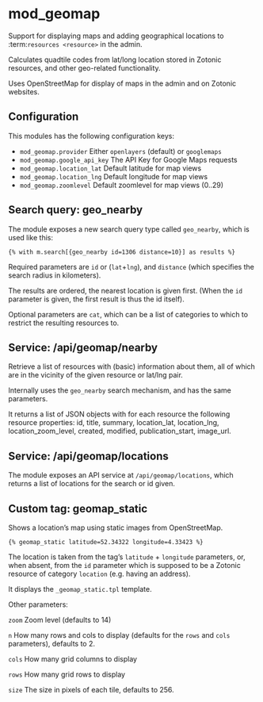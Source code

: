 mod_geomap
==========

Support for displaying maps and adding geographical locations to
:term:`resources <resource>` in the admin.

Calculates quadtile codes from lat/long location stored in Zotonic
resources, and other geo-related functionality.

Uses OpenStreetMap for display of maps in the admin and on Zotonic
websites.


Configuration
-------------

This modules has the following configuration keys:

 * `mod_geomap.provider` Either `openlayers` (default) or `googlemaps`
 * `mod_geomap.google_api_key` The API Key for Google Maps requests
 * `mod_geomap.location_lat` Default latitude for map views
 * `mod_geomap.location_lng` Default longitude for map views
 * `mod_geomap.zoomlevel` Default zoomlevel for map views (0..29)


Search query: geo_nearby
------------------------

The module exposes a new search query type called `geo_nearby`, which is used like this:

    {% with m.search[{geo_nearby id=1306 distance=10}] as results %}

Required parameters are `id` or (`lat`+`lng`), and `distance` (which
specifies the search radius in kilometers).

The results are ordered, the nearest location is given first. (When
the `id` parameter is given, the first result is thus the id itself).

Optional parameters are `cat`, which can be a list of categories to
which to restrict the resulting resources to.


Service: /api/geomap/nearby
---------------------------

Retrieve a list of resources with (basic) information about them, all
of which are in the vicinity of the given resource or lat/lng pair.

Internally uses the `geo_nearby` search mechanism, and has the same parameters.

It returns a list of JSON objects with for each resource the following
resource properties: id, title, summary, location_lat, location_lng,
location_zoom_level, created, modified, publication_start, image_url.

Service: /api/geomap/locations
------------------------------

The module exposes an API service at `/api/geomap/locations`, which
returns a list of locations for the search or id given.


Custom tag: geomap_static
-------------------------

Shows a location’s map using static images from OpenStreetMap.

    {% geomap_static latitude=52.34322 longitude=4.33423 %}

The location is taken from the tag’s `latitude` + `longitude`
parameters, or, when absent, from the `id` parameter which is supposed
to be a Zotonic resource of category `location` (e.g. having an
address).

It displays the `_geomap_static.tpl` template.

Other parameters:

`zoom`
  Zoom level (defaults to 14)

`n`
  How many rows and cols to display (defaults for the `rows` and `cols` parameters), defaults to 2.

`cols`
  How many grid columns to display

`rows`
  How many grid rows to display

`size`
  The size in pixels of each tile, defaults to 256.

